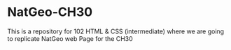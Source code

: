 # NatGeo-CH30
This is a repository for 102 HTML &amp; CSS (intermediate) where we are going to replicate NatGeo web Page for the CH30

